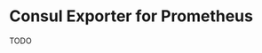 # Consul Exporter for Prometheus

<!--
https://github.com/prometheus-community/helm-charts/tree/main/charts/prometheus-consul-exporter
-->

TODO
